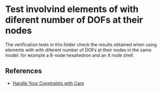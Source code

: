 # Test involvind elements of with diferent number of DOFs at their nodes

The verification tests in this folder check the results obtained when using elements with with diferent number of DOFs at their nodes in the same model: for example a 8-node hexahedron and an 4 node shell.

## References
- [Handle Your Constraints with Care](https://portwooddigital.com/2020/06/05/handle-your-constraints-with-care/)
